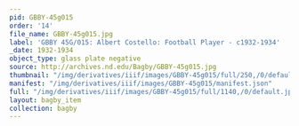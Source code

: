 ```yaml
---
pid: GBBY-45g015
order: '14'
file_name: GBBY-45g015.jpg
label: 'GBBY 45G/015: Albert Costello: Football Player - c1932-1934'
_date: 1932-1934
object_type: glass plate negative
source: http://archives.nd.edu/Bagby/GBBY-45g015.jpg
thumbnail: "/img/derivatives/iiif/images/GBBY-45g015/full/250,/0/default.jpg"
manifest: "/img/derivatives/iiif/images/GBBY-45g015/manifest.json"
full: "/img/derivatives/iiif/images/GBBY-45g015/full/1140,/0/default.jpg"
layout: bagby_item
collection: bagby
---
```

